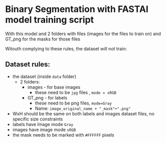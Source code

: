 # Binary Segmentation with FASTAI model training script

With this model and 2 folders with files (images for the files to train on) and GT_png for the masks for those files

Witouth complying to these rules, the dataset will not train:
## Dataset rules:
* the dataset (inside ``data`` folder)
  * 2 folders:
    * images - for base images
      * these need to be ``jpg`` files , ``mode = sRGB``
    * GT_png - for labels
      * these need to be png files, ``mode=Gray``
      * Name: ``image_original_name + "_mask"+".png"``
* WxH should be the same on both labels and images dataset files, no specific size constraints
* labels have Image mode ``Gray``
* images have image mode ``sRGB``
* the mask needs to be marked with ``#FFFFFF`` pixels
